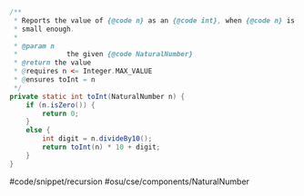 ```java
/**
 * Reports the value of {@code n} as an {@code int}, when {@code n} is
 * small enough.
 * 
 * @param n
 *            the given {@code NaturalNumber}
 * @return the value
 * @requires n <= Integer.MAX_VALUE
 * @ensures toInt = n
 */
private static int toInt(NaturalNumber n) {
	if (n.isZero()) {
		return 0;
	}
	else {
		int digit = n.divideBy10();
		return toInt(n) * 10 + digit;
	}
}
```

#code/snippet/recursion #osu/cse/components/NaturalNumber 